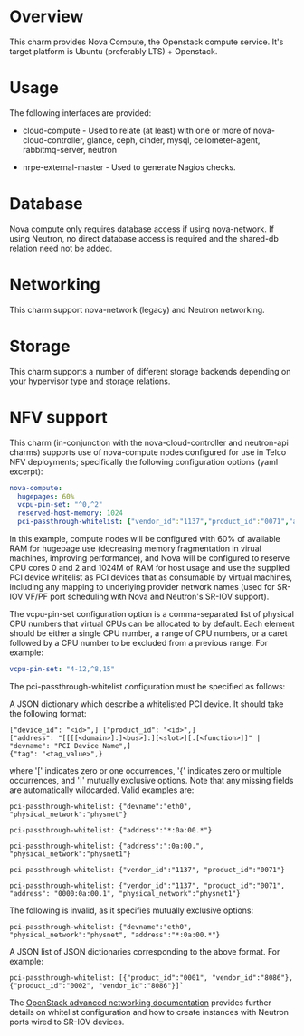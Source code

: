 Overview
========

This charm provides Nova Compute, the Openstack compute service. It's target
platform is Ubuntu (preferably LTS) + Openstack.

Usage
=====

The following interfaces are provided:

  - cloud-compute - Used to relate (at least) with one or more of
    nova-cloud-controller, glance, ceph, cinder, mysql, ceilometer-agent,
    rabbitmq-server, neutron

  - nrpe-external-master - Used to generate Nagios checks.

Database
========

Nova compute only requires database access if using nova-network. If using
Neutron, no direct database access is required and the shared-db relation need
not be added.

Networking
==========

This charm support nova-network (legacy) and Neutron networking.

Storage
=======

This charm supports a number of different storage backends depending on
your hypervisor type and storage relations.

NFV support
===========

This charm (in-conjunction with the nova-cloud-controller and neutron-api charms)
supports use of nova-compute nodes configured for use in Telco NFV deployments;
specifically the following configuration options (yaml excerpt):

```yaml
nova-compute:
  hugepages: 60%
  vcpu-pin-set: "^0,^2"
  reserved-host-memory: 1024
  pci-passthrough-whitelist: {"vendor_id":"1137","product_id":"0071","address":"*:0a:00.*","physical_network":"physnet1"}
```

In this example, compute nodes will be configured with 60% of avaliable RAM for
hugepage use (decreasing memory fragmentation in virual machines, improving
performance), and Nova will be configured to reserve CPU cores 0 and 2 and
1024M of RAM for host usage and use the supplied PCI device whitelist as
PCI devices that as consumable by virtual machines, including any mapping to
underlying provider network names (used for SR-IOV VF/PF port scheduling with
Nova and Neutron's SR-IOV support).

The vcpu-pin-set configuration option is a comma-separated list of physical
CPU numbers that virtual CPUs can be   allocated to by default. Each element
should be either a single CPU number,  a range of CPU numbers, or a caret
followed by a CPU number to be excluded from a previous range. For example:

```yaml
vcpu-pin-set: "4-12,^8,15"
```

The pci-passthrough-whitelist configuration must be specified as follows:

A JSON dictionary which describe a whitelisted PCI device. It should take
the following format:

```
["device_id": "<id>",] ["product_id": "<id>",]
["address": "[[[[<domain>]:]<bus>]:][<slot>][.[<function>]]" |
"devname": "PCI Device Name",]
{"tag": "<tag_value>",}
```

  where '[' indicates zero or one occurrences, '{' indicates zero or multiple
  occurrences, and '|' mutually exclusive options. Note that any missing
  fields are automatically wildcarded. Valid examples are:

```
pci-passthrough-whitelist: {"devname":"eth0", "physical_network":"physnet"}

pci-passthrough-whitelist: {"address":"*:0a:00.*"}

pci-passthrough-whitelist: {"address":":0a:00.", "physical_network":"physnet1"}

pci-passthrough-whitelist: {"vendor_id":"1137", "product_id":"0071"}

pci-passthrough-whitelist: {"vendor_id":"1137", "product_id":"0071", "address": "0000:0a:00.1", "physical_network":"physnet1"}
```

  The following is invalid, as it specifies mutually exclusive options:

```
pci-passthrough-whitelist: {"devname":"eth0", "physical_network":"physnet", "address":"*:0a:00.*"}
```

A JSON list of JSON dictionaries corresponding to the above format. For
example:

```
pci-passthrough-whitelist: [{"product_id":"0001", "vendor_id":"8086"}, {"product_id":"0002", "vendor_id":"8086"}]`
```

The [OpenStack advanced networking documentation](http://docs.openstack.org/mitaka/networking-guide/adv-config-sriov.html)
provides further details on whitelist configuration and how to create instances
with Neutron ports wired to SR-IOV devices.
